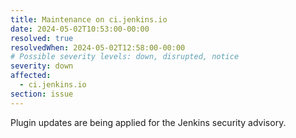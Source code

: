 ```yaml
---
title: Maintenance on ci.jenkins.io
date: 2024-05-02T10:53:00-00:00
resolved: true
resolvedWhen: 2024-05-02T12:58:00-00:00
# Possible severity levels: down, disrupted, notice
severity: down
affected:
  - ci.jenkins.io
section: issue
---
```


Plugin updates are being applied for the Jenkins security advisory.
